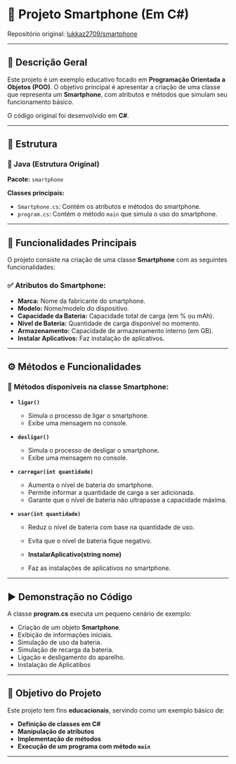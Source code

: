 # 📱 Projeto Smartphone (Em C#)

Repositório original: [lukkaz2709/smartphone](https://github.com/lukkaz2709/smartphone)  

---

## 📌 Descrição Geral

Este projeto é um exemplo educativo focado em **Programação Orientada a Objetos (POO)**. O objetivo principal é apresentar a criação de uma classe que representa um **Smartphone**, com atributos e métodos que simulam seu funcionamento básico.

O código original foi desenvolvido em **C#**.

---

## 🧱 Estrutura 

### 📂 Java (Estrutura Original)

**Pacote:** `smartphone`

**Classes principais:**

- `Smartphone.cs`: Contém os atributos e métodos do smartphone.
- `program.cs`: Contém o método `main` que simula o uso do smartphone.

---

## 📌 Funcionalidades Principais

O projeto consiste na criação de uma classe **Smartphone** com as seguintes funcionalidades:

### ✅ Atributos do Smartphone:

- **Marca:** Nome da fabricante do smartphone.
- **Modelo:** Nome/modelo do dispositivo.
- **Capacidade da Bateria:** Capacidade total de carga (em % ou mAh).
- **Nível de Bateria:** Quantidade de carga disponível no momento.
- **Armazenamento:** Capacidade de armazenamento interno (em GB).
- **Instalar Aplicativos:** Faz instalação de aplicativos.

---

## ⚙️ Métodos e Funcionalidades

### 📲 Métodos disponíveis na classe Smartphone:

- **`ligar()`**
  - Simula o processo de ligar o smartphone.
  - Exibe uma mensagem no console.

- **`desligar()`**
  - Simula o processo de desligar o smartphone.
  - Exibe uma mensagem no console.

- **`carregar(int quantidade)`**
  - Aumenta o nível de bateria do smartphone.
  - Permite informar a quantidade de carga a ser adicionada.
  - Garante que o nível de bateria não ultrapasse a capacidade máxima.

- **`usar(int quantidade)`**
  - Reduz o nível de bateria com base na quantidade de uso.
  - Evita que o nível de bateria fique negativo.
 
  - **InstalarAplicativo(string nome)**
  - Faz as instalações de aplicativos no smartphone.

---

## ▶️ Demonstração no Código

A classe **program.cs** executa um pequeno cenário de exemplo:

- Criação de um objeto **Smartphone**.
- Exibição de informações iniciais.
- Simulação de uso da bateria.
- Simulação de recarga da bateria.
- Ligação e desligamento do aparelho.
- Instalação de Aplicatibos

---

## 🎯 Objetivo do Projeto

Este projeto tem fins **educacionais**, servindo como um exemplo básico de:

- **Definição de classes em C#**
- **Manipulação de atributos**
- **Implementação de métodos**
- **Execução de um programa com método `main`**

---







